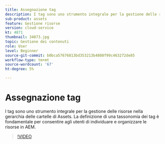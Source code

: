 ```yaml
---
title: Assegnazione tag
description: I tag sono uno strumento integrale per la gestione delle risorse nella gerarchia delle cartelle di Assets. La definizione di una tassonomia dei tag è fondamentale per consentire agli utenti di individuare e organizzare le risorse in AEM.
sub-product: assets
feature: Gestione risorse
version: cloud-service
kt: 4871
thumbnail: 34073.jpg
topic: Gestione dei contenuti
role: User
level: Beginner
source-git-commit: b0bca57676813bd353213b4808f99c463272de85
workflow-type: tm+mt
source-wordcount: '67'
ht-degree: 5%

---
```



# Assegnazione tag

I tag sono uno strumento integrale per la gestione delle risorse nella gerarchia delle cartelle di Assets. La definizione di una tassonomia dei tag è fondamentale per consentire agli utenti di individuare e organizzare le risorse in AEM.

>[!VIDEO](https://video.tv.adobe.com/v/34073/?quality=12&learn=on&hidetitle=true)
